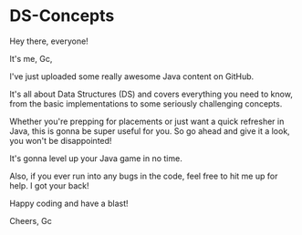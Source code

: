 # DS-Concepts

Hey there, everyone!

It's me, Gc,

I've just uploaded some really awesome Java content on GitHub. 

It's all about Data Structures (DS) and covers everything you need to know, from the basic implementations to some seriously challenging concepts. 

Whether you're prepping for placements or just want a quick refresher in Java, this is gonna be super useful for you. So go ahead and give it a look, you won't be disappointed! 

It's gonna level up your Java game in no time.

Also, if you ever run into any bugs in the code, feel free to hit me up for help. I got your back!

Happy coding and have a blast!

Cheers, Gc
